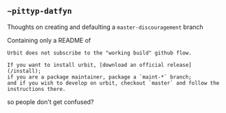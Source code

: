 ## `~pittyp-datfyn`
Thoughts on creating and defaulting a `master-discouragement` branch

Containing only a README of
```
Urbit does not subscribe to the "working build" github flow.

If you want to install urbit, [download an official release](/install);
if you are a package maintainer, package a `maint-*` branch;
and if you wish to develop on urbit, checkout `master` and follow the instructions there.
```

so people don't get confused?